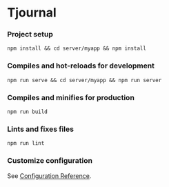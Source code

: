 # Tjournal

### Project setup
```
npm install && cd server/myapp && npm install
```

### Compiles and hot-reloads for development
```
npm run serve && cd server/myapp && npm run server
```

### Compiles and minifies for production
```
npm run build
```

### Lints and fixes files
```
npm run lint
```

### Customize configuration
See [Configuration Reference](https://cli.vuejs.org/config/).
